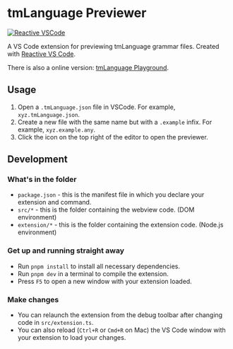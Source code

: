 # tmLanguage Previewer

[![Reactive VSCode](https://img.shields.io/badge/Reactive-VSCode-%23007ACC?style=flat&labelColor=%23229863
)](https://kermanx.github.io/reactive-vscode/)

A VS Code extension for previewing tmLanguage grammar files. Created with [Reactive VS Code](https://kermanx.github.io/reactive-vscode).

There is also a online version: [tmLanguage Playground](https://kermanx.github.io/tmLanguage-Playground/).

## Usage

1. Open a `.tmLanguage.json` file in VSCode. For example, `xyz.tmLanguage.json`.
2. Create a new file with the same name but with a `.example` infix. For example, `xyz.example.any`.
2. Click the icon on the top right of the editor to open the previewer.

## Development

### What's in the folder

- `package.json` - this is the manifest file in which you declare your extension and command.
- `src/*` - this is the folder containing the webview code. (DOM environment)
- `extension/*` - this is the folder containing the extension code. (Node.js environment)

### Get up and running straight away

- Run `pnpm install` to install all necessary dependencies.
- Run `pnpm dev` in a terminal to compile the extension.
- Press `F5` to open a new window with your extension loaded.

### Make changes

- You can relaunch the extension from the debug toolbar after changing code in `src/extension.ts`.
- You can also reload (`Ctrl+R` or `Cmd+R` on Mac) the VS Code window with your extension to load your changes.
